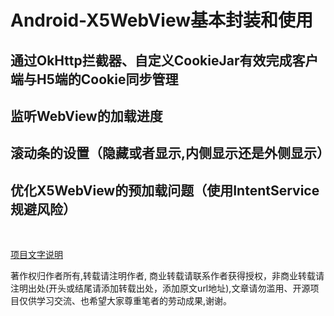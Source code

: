 Android-X5WebView基本封装和使用
=====

通过OkHttp拦截器、自定义CookieJar有效完成客户端与H5端的Cookie同步管理
-----

监听WebView的加载进度
-----

滚动条的设置（隐藏或者显示,内侧显示还是外侧显示）
-----
优化X5WebView的预加载问题（使用IntentService规避风险）
-------
 




[项目文字说明](https://www.jianshu.com/p/88084a66c256) 






著作权归作者所有,转载请注明作者, 商业转载请联系作者获得授权，非商业转载请注明出处(开头或结尾请添加转载出处，添加原文url地址),文章请勿滥用、开源项目仅供学习交流、也希望大家尊重笔者的劳动成果,谢谢。



